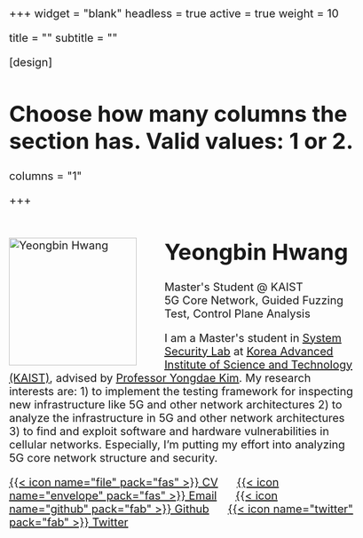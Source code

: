 +++
widget = "blank"
headless = true
active = true
weight = 10

title = ""
subtitle = ""

[design]
  # Choose how many columns the section has. Valid values: 1 or 2.
  columns = "1"

+++

<style>

body{
  font-size: 15pt;
  margin-left: 12%;
  margin-right: 12%;
}

img {
    float: left;
    width:230px;
    margin-right: 50px;
    margin-top: 35px;
    margin-bottom: 10px;
}

@media only screen and (max-width: 768px) {
 img {
   float: middle;
   width: 100%; 
 } 
 body {
  font-size: 12pt;
  /* text-align:center; */
  margin-left: 0%;
  margin-right: 0%;
 }
}

</style>

<img src="uploads/yeongbin_profile.jpg" alt="Yeongbin Hwang">

# **Yeongbin Hwang**

Master's Student @ KAIST \
5G Core Network, Guided Fuzzing Test, Control Plane Analysis

I am a Master's student in <u>[System Security Lab](https://www.syssec.kr/)</u> at <u>[Korea Advanced Institute of Science and Technology (KAIST)](https://www.kaist.ac.kr/en/)</u>, advised by <u>[Professor Yongdae Kim](https://syssec.kaist.ac.kr/~yongdaek/)</u>. My research interests are: 1) to implement the testing framework for inspecting new infrastructure like 5G and other network architectures 2) to analyze the infrastructure in 5G and other network architectures 3) to find and exploit software and hardware vulnerabilities in cellular networks. Especially, I’m putting my effort into analyzing 5G core network structure and security.

[{{< icon name="file" pack="fas" >}} CV](uploads/yeongbin-hwang.pdf) &nbsp;&nbsp;&nbsp;&nbsp; [{{< icon name="envelope" pack="fas" >}} Email](mailto:hyb3565800@gmail.com) &nbsp;&nbsp;&nbsp;&nbsp; [{{< icon name="github" pack="fab" >}} Github](https://github.com/yeongbin-hwang) &nbsp;&nbsp;&nbsp;&nbsp; [{{< icon name="twitter" pack="fab" >}} Twitter](https://twitter.com/YeongbinHwang)
